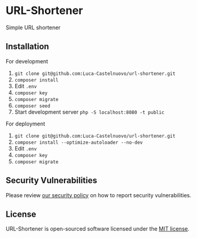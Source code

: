# URL-Shortener

Simple URL shortener

## Installation

For development

1. `git clone git@github.com:Luca-Castelnuovo/url-shortener.git`
2. `composer install`
3. Edit `.env`
4. `composer key`
5. `composer migrate`
6. `composer seed`
7. Start development server `php -S localhost:8080 -t public`

For deployment

1. `git clone git@github.com:Luca-Castelnuovo/url-shortener.git`
2. `composer install --optimize-autoloader --no-dev`
3. Edit `.env`
4. `composer key`
5. `composer migrate`

## Security Vulnerabilities

Please review [our security policy](https://github.com/Luca-Castelnuovo/url-shortener/security/policy) on how to report security vulnerabilities.

## License

URL-Shortener is open-sourced software licensed under the [MIT license](LICENSE.md).
